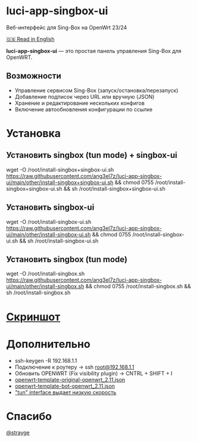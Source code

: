 # luci-app-singbox-ui
Веб-интерфейс для Sing-Box на OpenWrt 23/24

[🇬🇧 Read in English](./README.md)

**luci-app-singbox-ui** — это простая панель управления Sing-Box для OpenWRT.

## Возможности
- Управление сервисом Sing-Box (запуск/остановка/перезапуск)
- Добавление подписок через URL или вручную (JSON)
- Хранение и редактирование нескольких конфигов
- Включение автообновления конфигурации по ссылке

# Установка

## Установить singbox (tun mode) + singbox-ui
wget -O /root/install-singbox+singbox-ui.sh https://raw.githubusercontent.com/ang3el7z/luci-app-singbox-ui/main/other/install-singbox+singbox-ui.sh && chmod 0755 /root/install-singbox+singbox-ui.sh && sh /root/install-singbox+singbox-ui.sh

## Установить singbox-ui
wget -O /root/install-singbox-ui.sh https://raw.githubusercontent.com/ang3el7z/luci-app-singbox-ui/main/other/install-singbox-ui.sh && chmod 0755 /root/install-singbox-ui.sh && sh /root/install-singbox-ui.sh

## Установить singbox (tun mode)
wget -O /root/install-singbox.sh https://raw.githubusercontent.com/ang3el7z/luci-app-singbox-ui/main/other/install-singbox.sh && chmod 0755 /root/install-singbox.sh && sh /root/install-singbox.sh

# [Скриншот](./preview.md)

# Дополнительно
 - ssh-keygen -R 192.168.1.1
 - Подключение к роутеру -> ssh root@192.168.1.1
 - Обновить OPENWRT (Fix visibility plugin) -> CNTRL + SHIFT + I
 - [openwrt-template-original-openwrt_2.11.json](https://raw.githubusercontent.com/ang3el7z/luci-app-singbox-ui/main/other/file/openwrt-template-original-openwrt_2.11.json)
 - [openwrt-template-bot-openwrt_2.11.json](https://raw.githubusercontent.com/ang3el7z/luci-app-singbox-ui/main/other/file/openwrt-template-bot-openwrt_2.11.json)
 - ["tun" interface выдает низкую скорость](https://github.com/ang3el7z/luci-app-singbox-ui/issues/1)

# Спасибо
[@strayge](https://github.com/strayge)
